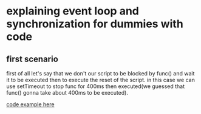 # explaining event loop and synchronization for dummies with code

## first scenario
first of all let's say that we don't our script to be blocked by func() and wait it to be executed then to execute the reset of the script. in this case we can use setTimeout to stop func for 400ms then executed(we guessed that func() gonna take about 400ms to be executed).

[code example here](timer.js)